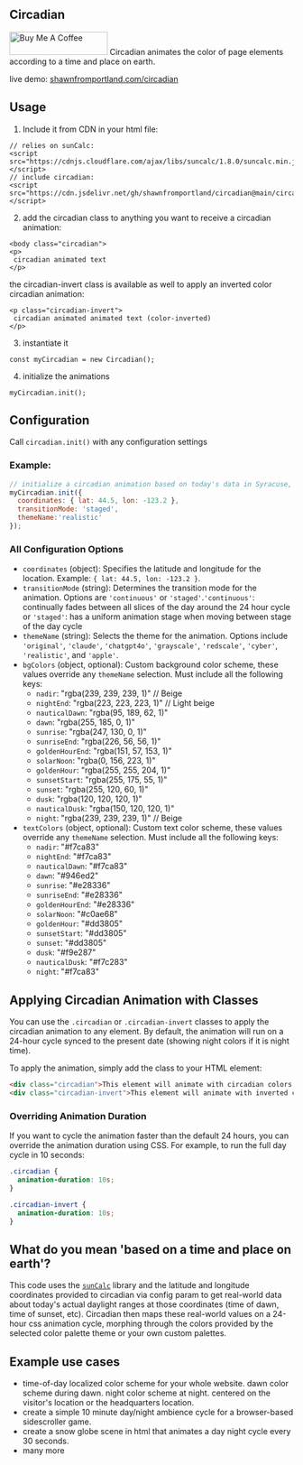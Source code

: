 
## Circadian
<a href="https://www.buymeacoffee.com/shawnfromportland" target="_blank"><img src="https://cdn.buymeacoffee.com/buttons/default-orange.png" alt="Buy Me A Coffee" height="41" width="174"></a>
Circadian animates the color of page elements according to a time and place on earth.  
  
  live demo: <a href="https://shawnfromportland.com/circadian">shawnfromportland.com/circadian</a>

## Usage

1. Include it from CDN in your html file:
```
// relies on sunCalc:
<script src="https://cdnjs.cloudflare.com/ajax/libs/suncalc/1.8.0/suncalc.min.js"></script>
// include circadian:
<script src="https://cdn.jsdelivr.net/gh/shawnfromportland/circadian@main/circadian.js"></script>
```
2. add the circadian class to anything you want to receive a circadian animation:
```
<body class="circadian">
<p>
 circadian animated text
</p>
```
the circadian-invert class is available as well to apply an inverted color circadian animation:
```
<p class="circadian-invert">
 circadian animated animated text (color-inverted)
</p>
```
3. instantiate it
```
const myCircadian = new Circadian();
```
4. initialize the animations
```
myCircadian.init();
```


## Configuration

Call `circadian.init()` with any configuration settings
### Example:
```javascript
// initialize a circadian animation based on today's data in Syracuse, NY, using the staged transitionMode and realistic theme colors.
myCircadian.init({
  coordinates: { lat: 44.5, lon: -123.2 },
  transitionMode: 'staged',
  themeName:'realistic' 
});
```

  ### All Configuration Options

  - `coordinates` (object): Specifies the latitude and longitude for the location. Example: `{ lat: 44.5, lon: -123.2 }`.
  - `transitionMode` (string): Determines the transition mode for the animation. Options are `'continuous'` or `'staged'`.`'continuous'`: continually fades between all slices of the day around the 24 hour cycle or `'staged'`: has a uniform animation stage when moving between stage of the day cycle
  - `themeName` (string): Selects the theme for the animation. Options include `'original'`, `'claude'`, `'chatgpt4o'`, `'grayscale'`, `'redscale'`, `'cyber'`, `'realistic'`, and `'apple'`.
  - `bgColors` (object, optional): Custom background color scheme, these values override any `themeName` selection. Must include all the following keys:
    - `nadir`: "rgba(239, 239, 239, 1)" // Beige
    - `nightEnd`: "rgba(223, 223, 223, 1)" // Light beige
    - `nauticalDawn`: "rgba(95, 189, 62, 1)"
    - `dawn`: "rgba(255, 185, 0, 1)"
    - `sunrise`: "rgba(247, 130, 0, 1)"
    - `sunriseEnd`: "rgba(226, 56, 56, 1)"
    - `goldenHourEnd`: "rgba(151, 57, 153, 1)"
    - `solarNoon`: "rgba(0, 156, 223, 1)"
    - `goldenHour`: "rgba(255, 255, 204, 1)"
    - `sunsetStart`: "rgba(255, 175, 55, 1)"
    - `sunset`: "rgba(255, 120, 60, 1)"
    - `dusk`: "rgba(120, 120, 120, 1)"
    - `nauticalDusk`: "rgba(150, 120, 120, 1)"
    - `night`: "rgba(239, 239, 239, 1)" // Beige
  - `textColors` (object, optional): Custom text color scheme, these values override any `themeName` selection. Must include all the following keys:
    - `nadir`: "#f7ca83"
    - `nightEnd`: "#f7ca83"
    - `nauticalDawn`: "#f7ca83"
    - `dawn`: "#946ed2"
    - `sunrise`: "#e28336"
    - `sunriseEnd`: "#e28336"
    - `goldenHourEnd`: "#e28336"
    - `solarNoon`: "#c0ae68"
    - `goldenHour`: "#dd3805"
    - `sunsetStart`: "#dd3805"
    - `sunset`: "#dd3805"
    - `dusk`: "#f9e287"
    - `nauticalDusk`: "#f7c283"
    - `night`: "#f7ca83"

## Applying Circadian Animation with Classes

You can use the `.circadian` or `.circadian-invert` classes to apply the circadian animation to any element. By default, the animation will run on a 24-hour cycle synced to the present date (showing night colors if it is night time).

To apply the animation, simply add the class to your HTML element:
```html
<div class="circadian">This element will animate with circadian colors.</div>
<div class="circadian-invert">This element will animate with inverted circadian colors.</div>
```

### Overriding Animation Duration

If you want to cycle the animation faster than the default 24 hours, you can override the animation duration using CSS. For example, to run the full day cycle in 10 seconds:
```css
.circadian {
  animation-duration: 10s;
}

.circadian-invert {
  animation-duration: 10s;
}
```


## What do you mean 'based on a time and place on earth'?
   This code uses the [`sunCalc`](https://github.com/mourner/suncalc) library and the latitude and longitude coordinates provided to circadian via config param to get real-world data about today's actual daylight ranges at those coordinates (time of dawn, time of sunset, etc). Circadian then maps these real-world values on a 24-hour css animation cycle, morphing through the colors provided by the selected color palette theme or your own custom palettes. 
     
## Example use cases
- time-of-day localized color scheme for your whole website. dawn color scheme during dawn. night color scheme at night. centered on the visitor's location or the headquarters location.
- create a simple 10 minute day/night ambience cycle for a browser-based sidescroller game.
- create a snow globe scene in html that animates a day night cycle every 30 seconds.
- many more
  
  
